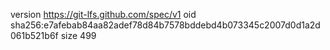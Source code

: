 version https://git-lfs.github.com/spec/v1
oid sha256:e7afebab84aa82adef78d84b7578bddebd4b073345c2007d0d1a2d061b521b6f
size 499
